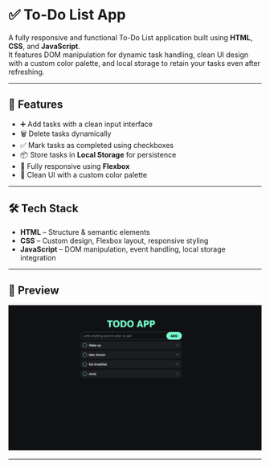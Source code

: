# ✅ To-Do List App

A fully responsive and functional To-Do List application built using **HTML**, **CSS**, and **JavaScript**.  
It features DOM manipulation for dynamic task handling, clean UI design with a custom color palette, and local storage to retain your tasks even after refreshing.

---

## 🎨 Features

- ➕ Add tasks with a clean input interface
- 🗑️ Delete tasks dynamically
- ✅ Mark tasks as completed using checkboxes
- 📦 Store tasks in **Local Storage** for persistence
- 📱 Fully responsive using **Flexbox**
- 🎨 Clean UI with a custom color palette

---

## 🛠 Tech Stack

- **HTML** – Structure & semantic elements
- **CSS** – Custom design, Flexbox layout, responsive styling
- **JavaScript** – DOM manipulation, event handling, local storage integration

---

## 📸 Preview

![Screenshot](./screenshot.png)  


---

